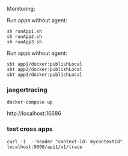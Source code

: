 Monitoring:

Run apps without agent:
```
sh runApp1.sh
sh runApp2.sh
sh runApp3.sh
```

Run apps without agent:
```
sbt app1/docker:publishLocal
sbt app2/docker:publishLocal
sbt app3/docker:publishLocal
```

### jaegertracing
```
docker-compose up
```

http://localhost:16686

### test cross apps
```
curl -i  --header "context-id: mycontextid" localhost:9000/api1/v1/trace
```